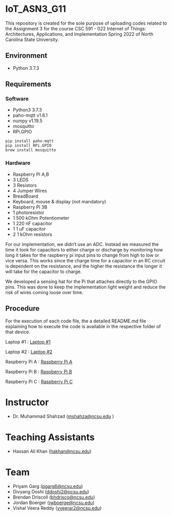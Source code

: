 # IoT_ASN3_G11

This repository is created for the sole purpose of uploading codes related to the Assignment 3 for the course CSC 591 - 022 Internet of Things: Architectures, Applications, and Implementation Spring 2022 of North Carolina State University.

## Environment
- Python 3.7.3

## Requirements
### Software
- Python3 3.7.3
- paho-mqtt v1.6.1
- numpy v1.19.5
- mosquitto 
- RPi.GPIO

```
pip install paho-mqtt
pip install RPi.GPIO
brew install mosquitto
```
### Hardware

- Raspberry PI A,B
- 3 LEDS
- 3 Resistors
- 4 Jumper Wires
- BreadBoard
- Keyboard, mouse & display (not mandatory)
- Raspberry Pi 3B
- 1 photoresistor
- 1 500 kOhm Potentiometer
- 1 220 nF capacitor
- 1 1 uF capacitor
- 2 1 kOhm resistors

For our implementation, we didn’t use an ADC. Instead we measured the time it took for capacitors to either charge or discharge by monitoring how long it takes for the raspberry pi input pins to change from high to low or vice versa. This works since the charge time for a capacitor in an RC circuit is dependent on the resistance, and the higher the resistance the longer it will take for the capacitor to charge.

We developed a sensing hat for the Pi that attaches directly to the GPIO pins. This was done to keep the implementation light weight and reduce the risk of wires coming loose over time.

## Procedure
For the execution of each code file, the  a detailed README.md file explaining how to execute the code is available in the respective folder of that device.

Laptop #1 : [Laptop #1](./Laptop1)

Laptop #2 : [Laptop #2](./Laptop2)

Raspberry Pi A : [Raspberry Pi A](./RaspberryPiA)

Raspberry Pi B : [Raspberry Pi B](./RaspberryPiB)

Raspberry Pi C : [Raspberry Pi C](./RaspberryPiC)

# Instructor
- Dr. Muhammad Shahzad (mshahza@ncsu.edu )

# Teaching Assistants
- Hassan Ali Khan (hakhan@ncsu.edu)

# Team
- Priyam Garg (pgarg6@ncsu.edu)
- Divyang Doshi	(ddoshi2@ncsu.edu)
- Brendan Driscoll (bhdrisco@ncsu.edu)
- Jordan Boerger (jwboerge@ncsu.edu)
- Vishal Veera Reddy (vveerar2@ncsu.edu)
